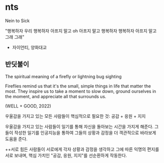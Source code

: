 # nts

Nein to Sick

"행복하자
우리 행복하자
아프지 말고 oh 아프지 말고
행복하자 행복하자
아프지 말고 그래 그래"
- 자이언티, 양화대교

## 반딧불이

The spiritual meaning of a firefly or lightning bug sighting

Fireflies remind us that it's the small, simple things in life that matter the most. They inspire us to take a moment to slow down, ground ourselves in the moment, and appreciate all that surrounds us.

(WELL + GOOD, 2022)

우울감을 가지고 있는 모든 사람들이 핵심적으로 필요한 것: 공감 + 응원 + 지지

우울감을 가지고 있는 사람들이 일기를 통해 자신을 돌아보는 시간을 가지게 해준다.
그들이 작성한 일기를 인공지능을 통하여 그들의 상황과 감정을 더 객관적으로 바라보게 도움을 준다.

++서로 힘든 사람들이 서로에게 각자 상황과 감정을 생각하고 그에 따른 익명의 편지를 서로 보내며, 핵심 가치인 "공감, 응원, 지지"를 선순환하게 작동한다.
